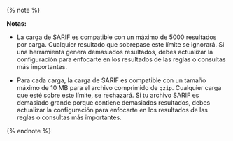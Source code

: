 {% note %}

**Notas:**
- La carga de SARIF es compatible con un máximo de 5000 resultados por carga. Cualquier resultado que sobrepase este límite se ignorará. Si una herramienta genera demasiados resultados, debes actualizar la configuración para enfocarte en los resultados de las reglas o consultas más importantes.

 - Para cada carga, la carga de SARIF es compatible con un tamaño máximo de 10 MB para el archivo comprimido de `gzip`. Cualquier carga que esté sobre este límite, se rechazará. Si tu archivo SARIF es demasiado grande porque contiene demasiados resultados, debes actualizar la configuración para enfocarte en los resultados de las reglas o consultas más importantes.

{% endnote %}
